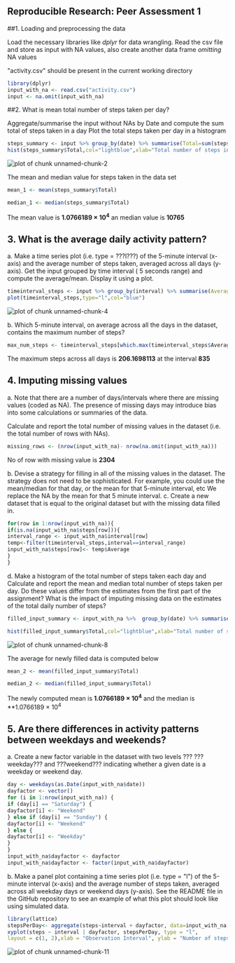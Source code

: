 
 Reproducible Research: Peer Assessment 1
-----------------------------------------

##1. Loading and preprocessing the data

Load the necessary libraries like *dplyr* for data wrangling.
Read the csv file and store as input with NA values, also create another data frame *omitting* NA values

"activity.csv" should be present in the current working directory



```r
library(dplyr)
input_with_na <- read.csv("activity.csv")	
input <- na.omit(input_with_na)
```

##2. What is mean total number of steps taken per day?

Aggregate/summarise the input without NAs by Date and compute the sum total of steps taken in a day
Plot the total steps taken per day in a histogram


```r
steps_summary <- input %>% group_by(date) %>% summarise(Total=sum(steps))
hist(steps_summary$Total,col="lightblue",xlab="Total number of steps in a day",main="Histogram of steps taken in a day")
```

![plot of chunk unnamed-chunk-2](figure/unnamed-chunk-2-1.png) 

The mean and median value for steps taken in the data set

```r
mean_1 <- mean(steps_summary$Total)

median_1 <- median(steps_summary$Total)
```
The mean value is **1.0766189 &times; 10<sup>4</sup>** an median value is **10765**

## 3. What is the average daily activity pattern?

a. Make a time series plot (i.e. type = ???l???) of the 5-minute interval (x-axis) and the average number of steps taken, averaged across all days (y-axis).
Get the input grouped by time interval ( 5 seconds range) and compute the average/mean.
Display it using a plot.

```r
timeinterval_steps <- input %>% group_by(interval) %>% summarise(Average=mean(steps))
plot(timeinterval_steps,type="l",col="blue")
```

![plot of chunk unnamed-chunk-4](figure/unnamed-chunk-4-1.png) 


b. Which 5-minute interval, on average across all the days in the dataset, contains the maximum number of steps?


```r
max_num_steps <- timeinterval_steps[which.max(timeinterval_steps$Average),]
```
The maximum steps across all days is **206.1698113** at the interval **835**

## 4. Imputing missing values
a. Note that there are a number of days/intervals where there are missing values (coded as NA). The presence of missing days may introduce bias into some calculations or summaries of the data.

Calculate and report the total number of missing values in the dataset (i.e. the total number of rows with NAs).


```r
missing_rows <- (nrow(input_with_na)- nrow(na.omit(input_with_na)))
```

No of row with missing value is  **2304**

b. Devise a strategy for filling in all of the missing values in the dataset. The strategy does not need to be sophisticated. For example, you could use the mean/median for that day, or the mean for that 5-minute interval, etc
We replace the NA by the mean for that 5 minute interval.
c. Create a new dataset that is equal to the original dataset but with the missing data filled in.


```r
for(row in 1:nrow(input_with_na)){
if(is.na(input_with_na$steps[row])){
interval_range <- input_with_na$interval[row]
temp<-filter(timeinterval_steps,interval==interval_range)
input_with_na$steps[row]<- temp$Average
}
}
```
d. Make a histogram of the total number of steps taken each day and Calculate and report the mean and median total number of steps taken per day. Do these values differ from the estimates from the first part of the assignment? What is the impact of imputing missing data on the estimates of the total daily number of steps?


```r
filled_input_summary <- input_with_na %>%  group_by(date) %>% summarise(Total=sum(steps))

hist(filled_input_summary$Total,col="lightblue",xlab="Total number of steps in a day",main="Histogram of steps taken in a day")
```

![plot of chunk unnamed-chunk-8](figure/unnamed-chunk-8-1.png) 

The average for newly filled data is computed below 


```r
mean_2 <- mean(filled_input_summary$Total)

median_2 <- median(filled_input_summary$Total)
```
The newly computed mean is **1.0766189 &times; 10<sup>4</sup>** and the median is **1.0766189 &times; 10<sup>4</sup>

## 5. Are there differences in activity patterns between weekdays and weekends?
a. Create a new factor variable in the dataset with two levels ??? ???weekday??? and ???weekend??? indicating whether a given date is a weekday or weekend day.


```r
day <- weekdays(as.Date(input_with_na$date))
dayfactor <- vector()
for (i in 1:nrow(input_with_na)) {
if (day[i] == "Saturday") {
dayfactor[i] <- "Weekend"
} else if (day[i] == "Sunday") {
dayfactor[i] <- "Weekend"
} else {
dayfactor[i] <- "Weekday"
}
}
input_with_na$dayfactor <- dayfactor
input_with_na$dayfactor <- factor(input_with_na$dayfactor)
```



b. Make a panel plot containing a time series plot (i.e. type = "l") of the 5-minute interval (x-axis) and the average number of steps taken, averaged across all weekday days or weekend days (y-axis). See the README file in the GitHub repository to see an example of what this plot should look like using simulated data.


```r
library(lattice)
stepsPerDay<- aggregate(steps~interval + dayfactor, data=input_with_na, mean)
xyplot(steps ~ interval | dayfactor, stepsPerDay, type = "l", 
layout = c(1, 2),xlab = "Observation Interval", ylab = "Number of steps")
```

![plot of chunk unnamed-chunk-11](figure/unnamed-chunk-11-1.png) 

